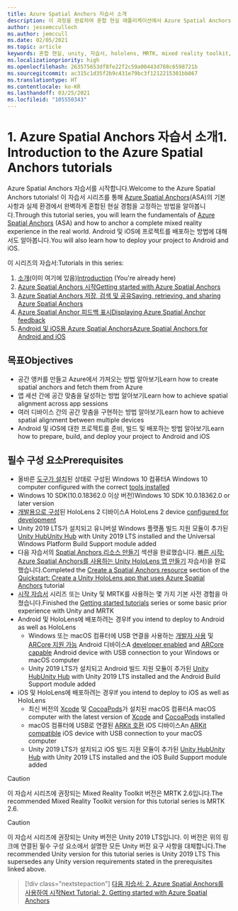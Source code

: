 ```yaml
---
title: Azure Spatial Anchors 자습서 소개
description: 이 과정을 완료하여 혼합 현실 애플리케이션에서 Azure Spatial Anchors를 구현하는 방법을 알아봅니다.
author: jessemcculloch
ms.author: jemccull
ms.date: 02/05/2021
ms.topic: article
keywords: 혼합 현실, unity, 자습서, hololens, MRTK, mixed reality toolkit, UWP, Azure spatial anchors, ios, android, Windows 10, ARCore, macOS, Android 빌드 지원, ARKit
ms.localizationpriority: high
ms.openlocfilehash: 263575653df8fe22f2c59a00443d788c6598721b
ms.sourcegitcommit: ac315c1d35f2b9c431e79bc3f1212215301bb867
ms.translationtype: HT
ms.contentlocale: ko-KR
ms.lasthandoff: 03/25/2021
ms.locfileid: "105550343"
---
```

# <a name="1-introduction-to-the-azure-spatial-anchors-tutorials"></a><span data-ttu-id="c154c-104">1. Azure Spatial Anchors 자습서 소개</span><span class="sxs-lookup"><span data-stu-id="c154c-104">1. Introduction to the Azure Spatial Anchors tutorials</span></span>

<span data-ttu-id="c154c-105">Azure Spatial Anchors 자습서를 시작합니다.</span><span class="sxs-lookup"><span data-stu-id="c154c-105">Welcome to the Azure Spatial Anchors tutorials!</span></span> <span data-ttu-id="c154c-106">이 자습서 시리즈를 통해 <a href="https://azure.microsoft.com/services/spatial-anchors" target="_blank">Azure Spatial Anchors</a>(ASA)의 기본 사항과 실제 환경에서 완벽하게 혼합된 현실 경험을 고정하는 방법을 알아봅니다.</span><span class="sxs-lookup"><span data-stu-id="c154c-106">Through this tutorial series, you will learn the fundamentals of <a href="https://azure.microsoft.com/services/spatial-anchors" target="_blank">Azure Spatial Anchors</a> (ASA) and how to anchor a complete mixed reality experience in the real world.</span></span> <span data-ttu-id="c154c-107">Android 및 iOS에 프로젝트를 배포하는 방법에 대해서도 알아봅니다.</span><span class="sxs-lookup"><span data-stu-id="c154c-107">You will also learn how to deploy your project to Android and iOS.</span></span>

<span data-ttu-id="c154c-108">이 시리즈의 자습서:</span><span class="sxs-lookup"><span data-stu-id="c154c-108">Tutorials in this series:</span></span>

1. <span data-ttu-id="c154c-109">[소개](mr-learning-asa-01.md)(이미 여기에 있음)</span><span class="sxs-lookup"><span data-stu-id="c154c-109">[Introduction](mr-learning-asa-01.md) (You're already here)</span></span>
2. [<span data-ttu-id="c154c-110">Azure Spatial Anchors 시작</span><span class="sxs-lookup"><span data-stu-id="c154c-110">Getting started with Azure Spatial Anchors</span></span>](mr-learning-asa-02.md)
3. [<span data-ttu-id="c154c-111">Azure Spatial Anchors 저장, 검색 및 공유</span><span class="sxs-lookup"><span data-stu-id="c154c-111">Saving, retrieving, and sharing Azure Spatial Anchors</span></span>](mr-learning-asa-03.md)
4. [<span data-ttu-id="c154c-112">Azure Spatial Anchor 피드백 표시</span><span class="sxs-lookup"><span data-stu-id="c154c-112">Displaying Azure Spatial Anchor feedback</span></span>](mr-learning-asa-04.md)
5. [<span data-ttu-id="c154c-113">Android 및 iOS용 Azure Spatial Anchors</span><span class="sxs-lookup"><span data-stu-id="c154c-113">Azure Spatial Anchors for Android and iOS</span></span>](mr-learning-asa-05.md)

## <a name="objectives"></a><span data-ttu-id="c154c-114">목표</span><span class="sxs-lookup"><span data-stu-id="c154c-114">Objectives</span></span>

* <span data-ttu-id="c154c-115">공간 앵커를 만들고 Azure에서 가져오는 방법 알아보기</span><span class="sxs-lookup"><span data-stu-id="c154c-115">Learn how to create spatial anchors and fetch them from Azure</span></span>
* <span data-ttu-id="c154c-116">앱 세션 간에 공간 맞춤을 달성하는 방법 알아보기</span><span class="sxs-lookup"><span data-stu-id="c154c-116">Learn how to achieve spatial alignment across app sessions</span></span>
* <span data-ttu-id="c154c-117">여러 디바이스 간의 공간 맞춤을 구현하는 방법 알아보기</span><span class="sxs-lookup"><span data-stu-id="c154c-117">Learn how to achieve spatial alignment between multiple devices</span></span>
* <span data-ttu-id="c154c-118">Android 및 iOS에 대한 프로젝트를 준비, 빌드 및 배포하는 방법 알아보기</span><span class="sxs-lookup"><span data-stu-id="c154c-118">Learn how to prepare, build, and deploy your project to Android and iOS</span></span>

## <a name="prerequisites"></a><span data-ttu-id="c154c-119">필수 구성 요소</span><span class="sxs-lookup"><span data-stu-id="c154c-119">Prerequisites</span></span>

* <span data-ttu-id="c154c-120">올바른 [도구가 설치](../../install-the-tools.md)된 상태로 구성된 Windows 10 컴퓨터</span><span class="sxs-lookup"><span data-stu-id="c154c-120">A Windows 10 computer configured with the correct [tools installed](../../install-the-tools.md)</span></span>
* <span data-ttu-id="c154c-121">Windows 10 SDK(10.0.18362.0 이상 버전)</span><span class="sxs-lookup"><span data-stu-id="c154c-121">Windows 10 SDK 10.0.18362.0 or later version</span></span>
* <span data-ttu-id="c154c-122">[개발용으로 구성](../../platform-capabilities-and-apis/using-visual-studio.md#enabling-developer-mode)된 HoloLens 2 디바이스</span><span class="sxs-lookup"><span data-stu-id="c154c-122">A HoloLens 2 device [configured for development](../../platform-capabilities-and-apis/using-visual-studio.md#enabling-developer-mode)</span></span>
* <span data-ttu-id="c154c-123">Unity 2019 LTS가 설치되고 유니버설 Windows 플랫폼 빌드 지원 모듈이 추가된 <a href="https://docs.unity3d.com/Manual/GettingStartedInstallingHub.html" target="_blank">Unity Hub</a></span><span class="sxs-lookup"><span data-stu-id="c154c-123"><a href="https://docs.unity3d.com/Manual/GettingStartedInstallingHub.html" target="_blank">Unity Hub</a> with Unity 2019 LTS installed and the Universal Windows Platform Build Support module added</span></span>
* <span data-ttu-id="c154c-124">다음 자습서의 [Spatial Anchors 리소스 만들기](/azure/spatial-anchors/quickstarts/get-started-unity-hololens#create-a-spatial-anchors-resource) 섹션을 완료했습니다. [빠른 시작: Azure Spatial Anchors를 사용하는 Unity HoloLens 앱 만들기](/azure/spatial-anchors/quickstarts/get-started-unity-hololens) 자습서)을 완료했습니다.</span><span class="sxs-lookup"><span data-stu-id="c154c-124">Completed the [Create a Spatial Anchors resource](/azure/spatial-anchors/quickstarts/get-started-unity-hololens#create-a-spatial-anchors-resource) section of the [Quickstart: Create a Unity HoloLens app that uses Azure Spatial Anchors](/azure/spatial-anchors/quickstarts/get-started-unity-hololens) tutorial</span></span>
* <span data-ttu-id="c154c-125">[시작 자습서](mr-learning-base-01.md) 시리즈 또는 Unity 및 MRTK를 사용하는 몇 가지 기본 사전 경험을 마쳤습니다.</span><span class="sxs-lookup"><span data-stu-id="c154c-125">Finished the [Getting started tutorials](mr-learning-base-01.md) series or some basic prior experience with Unity and MRTK</span></span>
* <span data-ttu-id="c154c-126">Android 및 HoloLens에 배포하려는 경우</span><span class="sxs-lookup"><span data-stu-id="c154c-126">If you intend to deploy to Android as well as HoloLens</span></span>
  * <span data-ttu-id="c154c-127">Windows 또는 macOS 컴퓨터에 USB 연결을 사용하는 <a href="https://developer.android.com/studio/debug/dev-options" target="_blank">개발자 사용</a> 및 <a href="https://developers.google.com/ar/discover/supported-devices" target="_blank">ARCore 지원 가능</a> Android 디바이스</span><span class="sxs-lookup"><span data-stu-id="c154c-127">A <a href="https://developer.android.com/studio/debug/dev-options" target="_blank">developer enabled</a> and <a href="https://developers.google.com/ar/discover/supported-devices" target="_blank">ARCore capable</a> Android device with USB connection to your Windows or macOS computer</span></span>
  * <span data-ttu-id="c154c-128">Unity 2019 LTS가 설치되고 Android 빌드 지원 모듈이 추가된 <a href="https://docs.unity3d.com/Manual/GettingStartedInstallingHub.html" target="_blank">Unity Hub</a></span><span class="sxs-lookup"><span data-stu-id="c154c-128"><a href="https://docs.unity3d.com/Manual/GettingStartedInstallingHub.html" target="_blank">Unity Hub</a> with Unity 2019 LTS installed and the Android Build Support module added</span></span>
* <span data-ttu-id="c154c-129">iOS 및 HoloLens에 배포하려는 경우</span><span class="sxs-lookup"><span data-stu-id="c154c-129">If you intend to deploy to iOS as well as HoloLens</span></span>
  * <span data-ttu-id="c154c-130">최신 버전의 <a href="https://geo.itunes.apple.com/us/app/xcode/id497799835?mt=12" target="_blank">Xcode</a> 및 <a href="https://cocoapods.org" target="_blank">CocoaPods</a>가 설치된 macOS 컴퓨터</span><span class="sxs-lookup"><span data-stu-id="c154c-130">A macOS computer with the latest version of <a href="https://geo.itunes.apple.com/us/app/xcode/id497799835?mt=12" target="_blank">Xcode</a> and <a href="https://cocoapods.org" target="_blank">CocoaPods</a> installed</span></span>
  * <span data-ttu-id="c154c-131">macOS 컴퓨터에 USB로 연결된 <a href="https://developer.apple.com/documentation/arkit/verifying_device_support_and_user_permission" target="_blank">ARKit 호환</a> iOS 디바이스</span><span class="sxs-lookup"><span data-stu-id="c154c-131">An <a href="https://developer.apple.com/documentation/arkit/verifying_device_support_and_user_permission" target="_blank">ARKit compatible</a> iOS device with USB connection to your macOS computer</span></span>
  * <span data-ttu-id="c154c-132">Unity 2019 LTS가 설치되고 iOS 빌드 지원 모듈이 추가된 <a href="https://docs.unity3d.com/Manual/GettingStartedInstallingHub.html" target="_blank">Unity Hub</a></span><span class="sxs-lookup"><span data-stu-id="c154c-132"><a href="https://docs.unity3d.com/Manual/GettingStartedInstallingHub.html" target="_blank">Unity Hub</a> with Unity 2019 LTS installed and the iOS Build Support module added</span></span>

> [!CAUTION]
> <span data-ttu-id="c154c-133">이 자습서 시리즈에 권장되는 Mixed Reality Toolkit 버전은 MRTK 2.6입니다.</span><span class="sxs-lookup"><span data-stu-id="c154c-133">The recommended Mixed Reality Toolkit version for this tutorial series is MRTK 2.6.</span></span>

> [!CAUTION]
> <span data-ttu-id="c154c-134">이 자습서 시리즈에 권장되는 Unity 버전은 Unity 2019 LTS입니다. 이 버전은 위의 링크에 연결된 필수 구성 요소에서 설명한 모든 Unity 버전 요구 사항을 대체합니다.</span><span class="sxs-lookup"><span data-stu-id="c154c-134">The recommended Unity version for this tutorial series is Unity 2019 LTS This supersedes any Unity version requirements stated in the prerequisites linked above.</span></span>

> [!div class="nextstepaction"]
> [<span data-ttu-id="c154c-135">다음 자습서: 2. Azure Spatial Anchors를 사용하여 시작</span><span class="sxs-lookup"><span data-stu-id="c154c-135">Next Tutorial: 2. Getting started with Azure Spatial Anchors</span></span>](mr-learning-asa-02.md)